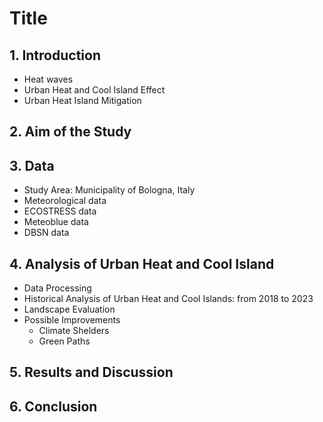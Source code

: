 # Title

## 1. Introduction
  - Heat waves
  - Urban Heat and Cool Island Effect
  - Urban Heat Island Mitigation

## 2. Aim of the Study

## 3. Data 
  - Study Area: Municipality of Bologna, Italy
  - Meteorological data
  - ECOSTRESS data
  - Meteoblue data
  - DBSN data



## 4. Analysis of Urban Heat and Cool Island
  - Data Processing
  - Historical Analysis of Urban Heat and Cool Islands: from 2018 to 2023
  - Landscape Evaluation
  - Possible Improvements 
    - Climate Shelders
    - Green Paths
      
## 5. Results and Discussion

## 6. Conclusion






